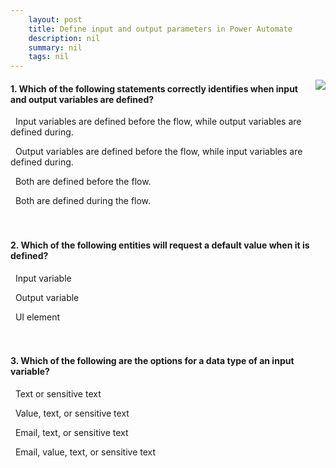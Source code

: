 ```yaml
---
    layout: post
    title: Define input and output parameters in Power Automate  
    description: nil
    summary: nil
    tags: nil
---
```



 <a target="_blank" href="https://docs.microsoft.com/en-us/learn/modules/input-parameters/7-check/"><i class="fas fa-external-link-alt"></i> </a>
 <img align="right" src="https://docs.microsoft.com/en-us/learn/achievements/input-parameters.svg">
####  1. Which of the following statements correctly identifies when input and output variables are defined?


<i class='fas fa-check-square' style='color: Dodgerblue;'></i> &nbsp;&nbsp;Input variables are defined before the flow, while output variables are defined during.

<i class='far fa-square'></i> &nbsp;&nbsp;Output variables are defined before the flow, while input variables are defined during.

<i class='far fa-square'></i> &nbsp;&nbsp;Both are defined before the flow.

<i class='far fa-square'></i> &nbsp;&nbsp;Both are defined during the flow.
<br />
<br />
<br />

####  2. Which of the following entities will request a default value when it is defined?


<i class='fas fa-check-square' style='color: Dodgerblue;'></i> &nbsp;&nbsp;Input variable

<i class='far fa-square'></i> &nbsp;&nbsp;Output variable

<i class='far fa-square'></i> &nbsp;&nbsp;UI element
<br />
<br />
<br />

####  3. Which of the following are the options for a data type of an input variable?


<i class='fas fa-check-square' style='color: Dodgerblue;'></i> &nbsp;&nbsp;Text or sensitive text

<i class='far fa-square'></i> &nbsp;&nbsp;Value, text, or sensitive text

<i class='far fa-square'></i> &nbsp;&nbsp;Email, text, or sensitive text

<i class='far fa-square'></i> &nbsp;&nbsp;Email, value, text, or sensitive text
<br />
<br />
<br />
